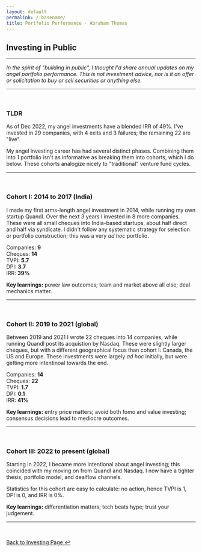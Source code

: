 ```yaml
---
layout: default
permalink: /:basename/
title: Portfolio Performance · Abraham Thomas
---
```


## Investing in Public

----

*In the spirit of "building in public", I thought I'd share annual updates on my angel portfolio performance.  This is not investment advice, nor is it an offer or solicitation to buy or sell securities or anything else.*

---

<br/>

### TLDR

As of Dec 2022, my angel investments have a blended IRR of 49%.  I've invested in 29 companies, with 4 exits and 3 failures; the remaining 22 are "live".

My angel investing career has had several distinct phases.  Combining them into 1 portfolio isn't as informative as breaking them into cohorts, which I do below.  These cohorts analogize nicely to "traditional" venture fund cycles.

----

<br/>


### Cohort I: 2014 to 2017 (India)

I made my first arms-length angel investment in 2014, while running my own startup Quandl.  Over the next 3 years I invested in 8 more companies.  These were all small cheques into India-based startups, about half direct and half via syndicate.  I didn't follow any systematic strategy for selection or portfolio construction; this was a very *ad hoc* portfolio.

Companies: **9**  
Cheques: **14**  
TVPI: **5.7**  
DPI: **3.7**  
IRR: **39%**  

**Key learnings:** power law outcomes; team and market above all else; deal mechanics matter.

----

<br/>


### Cohort II: 2019 to 2021 (global)

Between 2019 and 2021 I wrote 22 cheques into 14 companies, while running Quandl post its acquistion by Nasdaq.  These were slightly larger cheques, but with a different geographical focus than cohort I: Canada, the US and Europe.  These investments were largely *ad hoc* initially, but were getting more intentinoal towards the end.

Companies: **14**  
Cheques: **22**  
TVPI: **1.7**  
DPI: **0.1**  
IRR: **41%**  

**Key learnings:** entry price matters; avoid both fomo and value investing; consensus decisions lead to mediocre outcomes.  

----

<br/>

### Cohort III: 2022 to present (global)

Starting in 2022, I became more intentional about angel investing; this coincided with my moving on from Quandl and Nasdaq.  I now have a tighter thesis, portfolio model, and dealflow channels.  

Statistics for this cohort are easy to calculate: no action, hence TVPI is 1, DPI is 0, and IRR is 0%.

**Key learnings:** differentiation matters; tech beats hype; trust your judgement.

----

<br/>

[Back to Investing Page ↩](/investing)

<br/>
<br/>